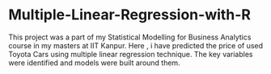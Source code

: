 # Multiple-Linear-Regression-with-R

This project was a part of my Statistical Modelling for Business Analytics course in my masters at IIT Kanpur. Here , i have predicted the price of used Toyota Cars using multiple linear regression technique. The key variables were identified and models were built around them.
